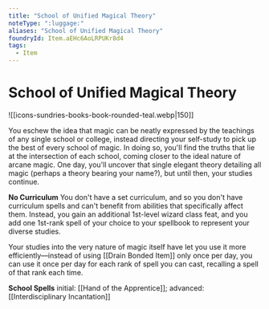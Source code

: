 ```yaml
---
title: "School of Unified Magical Theory"
noteType: ":luggage:"
aliases: "School of Unified Magical Theory"
foundryId: Item.aEHc6AoLRPUKr8d4
tags:
  - Item
---
```


# School of Unified Magical Theory
![[icons-sundries-books-book-rounded-teal.webp|150]]

You eschew the idea that magic can be neatly expressed by the teachings of any single school or college, instead directing your self-study to pick up the best of every school of magic. In doing so, you'll find the truths that lie at the intersection of each school, coming closer to the ideal nature of arcane magic. One day, you'll uncover that single elegant theory detailing all magic (perhaps a theory bearing your name?), but until then, your studies continue.

**No Curriculum** You don't have a set curriculum, and so you don't have curriculum spells and can't benefit from abilities that specifically affect them. Instead, you gain an additional 1st-level wizard class feat, and you add one 1st-rank spell of your choice to your spellbook to represent your diverse studies.

Your studies into the very nature of magic itself have let you use it more efficiently—instead of using [[Drain Bonded Item]] only once per day, you can use it once per day for each rank of spell you can cast, recalling a spell of that rank each time.

**School Spells** initial: [[Hand of the Apprentice]]; advanced: [[Interdisciplinary Incantation]]
